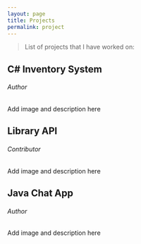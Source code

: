 ```yaml
---
layout: page
title: Projects
permalink: project
---
```


> List of projects that I have worked on:

## C# Inventory System
###### Author

Add image and description here

## Library API
###### Contributor

Add image and description here

## Java Chat App
###### Author

Add image and description here